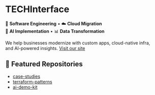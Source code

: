 # TECHInterface

🔹 **Software Engineering** • ☁️ **Cloud Migration**  
🤖 **AI Implementation** • 📊 **Data Transformation**  

We help businesses modernize with custom apps, cloud-native infra,  
and AI-powered insights. [Visit our site](https://techinterface.net)

## 🔹 Featured Repositories
- [case-studies](https://github.com/TECHInterface/case-studies)  
- [terraform-patterns](https://github.com/TECHInterface/terraform-patterns)  
- [ai-demo-kit](https://github.com/TECHInterface/ai-demo-kit)

